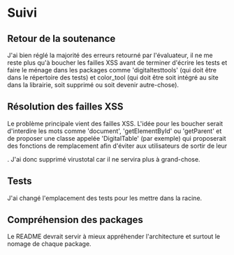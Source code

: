 # Suivi

## Retour de la soutenance

J'ai bien réglé la majorité des erreurs retourné par l'évaluateur, il ne me
reste plus qu'à boucher les failles XSS avant de terminer d'écrire les tests
et faire le ménage dans les packages comme 'digitaltesttools'
(qui doit être dans le répertoire des tests) et color_tool (qui doit être soit
intégré au site dans la librairie, soit supprimé ou soit devenir autre-chose).

## Résolution des failles XSS

Le problème principale vient des failles XSS. L'idée pour les boucher serait
d'interdire les mots comme 'document', 'getElementById' ou 'getParent' et de proposer une
classe appelée 'DigitalTable' (par exemple) qui proposerait des fonctions
de remplacement afin d'éviter aux utilisateurs de sortir de leur <div>.
J'ai donc supprimé virustotal car il ne servira plus à grand-chose.

## Tests

J'ai changé l'emplacement des tests pour les mettre dans la racine.

## Compréhension des packages

Le README devrait servir à mieux appréhender l'architecture et surtout le
nomage de chaque package.
